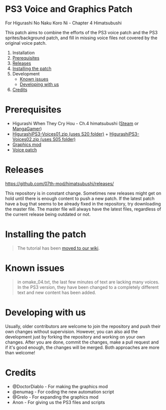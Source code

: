 # PS3 Voice and Graphics Patch

For Higurashi No Naku Koro Ni - Chapter 4 Himatsubushi

This patch aims to combine the efforts of the PS3 voice patch and the PS3 sprites/background patch, and fill in missing voice files not covered by the original voice patch.

1. Installation
  1. [Prerequisites](https://github.com/07th-mod/himatsubushi#prerequisites)
  2. [Releases](https://github.com/07th-mod/himatsubushi#releases)
  3. [Installing the patch](https://github.com/07th-mod/himatsubushi#installing-the-patch)
2. Development
    * [Known issues](https://github.com/07th-mod/himatsubushi#known-issues)
    * [Developing with us](https://github.com/07th-mod/himatsubushi#developing-with-us)
3. [Credits](https://github.com/07th-mod/himatsubushi#credits)


# Prerequisites

* Higurashi When They Cry Hou - Ch.4 himatsubushi ([Steam](http://store.steampowered.com/app/526490/) or [MangaGamer](http://www.mangagamer.com/detail.php?goods_type=1&product_code=189))
* [HigurashiPS3-Voices01.zip (uses S20 folder)](https://github.com/07th-mod/resources/releases/download/Nipah/HigurashiPS3-Voices01.zip) + [HigurashiPS3-Voices02.zip (uses S05 folder)](https://github.com/07th-mod/resources/releases/download/Nipah/HigurashiPS3-Voices02.zip)
* [Graphics mod](https://gitlab.com/07th-mod/himatsubushi-graphics/repository/archive.zip?ref=master)
* [Voice patch](https://github.com/07th-mod/himatsubushi/releases)

# Releases

https://github.com/07th-mod/himatsubushi/releases/

This repository is in constant change. Sometimes new releases might get on hold until there is enough content to push a new patch. If the latest patch have a bug that seems to be already fixed in the repository, try downloading the master file. The master file will always have the latest files, regardless of the current release being outdated or not.

# Installing the patch

> The tutorial has been [moved to our wiki](https://github.com/07th-mod/guide/wiki/Getting-started).

# Known issues

> in omake_04.txt, the last few minutes of text are lacking many voices. In the PS3 version, they have been changed to a completely different text and new content has been added.

# Developing with us

Usually, older contributors are welcome to join the repository and push their own changes without supervision. However, you can also aid the development just by forking the repository and working on your own changes. After you are done, commit the changes, make a pull request and if it's good enough, the changes will be merged. Both approaches are more than welcome!

# Credits

- @DoctorDiablo - For making the graphics mod
- @enumag - For coding the new automation script
- @Grelo - For expanding the graphics mod
- Anon - For giving us the PS3 files and scripts
